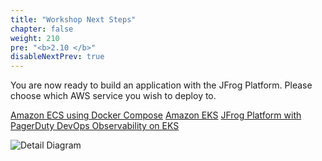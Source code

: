 ```yaml
---
title: "Workshop Next Steps"
chapter: false
weight: 210
pre: "<b>2.10 </b>"
disableNextPrev: true
---
```


You are now ready to build an application with the JFrog Platform. Please choose which AWS service you wish to deploy to.

<a href="/3_deploy_ecs.html" class="credit-btn">Amazon ECS using Docker Compose</a>    <a href="/4_deploy_eks.html" class="credit-btn">Amazon EKS</a> <a href="/5_deploy_eks_pagerduty.html" class="credit-btn">JFrog Platform with PagerDuty DevOps Observability on EKS</a>

![Detail Diagram](/images/CICD-detail-diagram.png)

